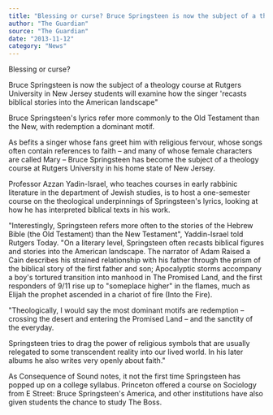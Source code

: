 ```yaml
---
title: "Blessing or curse? Bruce Springsteen is now the subject of a theology course"
author: "The Guardian"
source: "The Guardian"
date: "2013-11-12"
category: "News"
---
```


Blessing or curse?

Bruce Springsteen is now the subject of a theology course at Rutgers University in New Jersey students will examine how the singer 'recasts biblical stories into the American landscape"

Bruce Springsteen's lyrics refer more commonly to the Old Testament than the New, with redemption a dominant motif.

As befits a singer whose fans greet him with religious fervour, whose songs often contain references to faith – and many of whose female characters are called Mary – Bruce Springsteen has become the subject of a theology course at Rutgers University in his home state of New Jersey.

Professor Azzan Yadin-Israel, who teaches courses in early rabbinic literature in the department of Jewish studies, is to host a one-semester course on the theological underpinnings of Springsteen's lyrics, looking at how he has interpreted biblical texts in his work.

"Interestingly, Springsteen refers more often to the stories of the Hebrew Bible (the Old Testament) than the New Testament", Yaddin-Israel told Rutgers Today. "On a literary level, Springsteen often recasts biblical figures and stories into the American landscape. The narrator of Adam Raised a Cain describes his strained relationship with his father through the prism of the biblical story of the first father and son; Apocalyptic storms accompany a boy's tortured transition into manhood in The Promised Land, and the first responders of 9/11 rise up to "someplace higher" in the flames, much as Elijah the prophet ascended in a chariot of fire (Into the Fire).

"Theologically, I would say the most dominant motifs are redemption – crossing the desert and entering the Promised Land – and the sanctity of the everyday.

Springsteen tries to drag the power of religious symbols that are usually relegated to some transcendent reality into our lived world. In his later albums he also writes very openly about faith."

As Consequence of Sound notes, it not the first time Springsteen has popped up on a college syllabus. Princeton offered a course on Sociology from E Street: Bruce Springsteen's America, and other institutions have also given students the chance to study The Boss.
